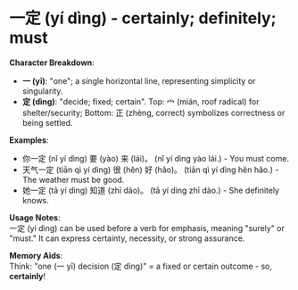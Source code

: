 # **一定 (yí dìng) - certainly; definitely; must**

**Character Breakdown**:  
- **一 (yī)**: "one"; a single horizontal line, representing simplicity or singularity.  
- **定 (dìng)**: "decide; fixed; certain". Top: 宀 (mián, roof radical) for shelter/security; Bottom: 正 (zhèng, correct) symbolizes correctness or being settled.

**Examples**:  
- 你一定 (nǐ yí dìng) 要 (yào) 来 (lái)。 (nǐ yí dìng yào lái.) - You must come.  
- 天气一定 (tiān qì yí dìng) 很 (hěn) 好 (hǎo)。 (tiān qì yí dìng hěn hǎo.) - The weather must be good.  
- 她一定 (tā yí dìng) 知道 (zhī dào)。 (tā yí dìng zhī dào.) - She definitely knows.

**Usage Notes**:  
一定 (yí dìng) can be used before a verb for emphasis, meaning "surely" or "must." It can express certainty, necessity, or strong assurance.

**Memory Aids**:  
Think: "one (一 yī) decision (定 dìng)" = a fixed or certain outcome - so, **certainly**!